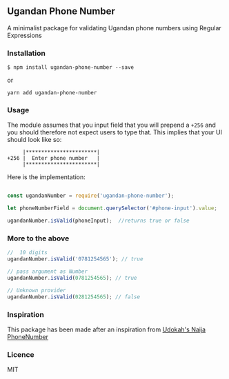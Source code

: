 ## Ugandan Phone Number

A minimalist package for validating Ugandan phone numbers using Regular Expressions 


### Installation 

```
$ npm install ugandan-phone-number --save
```
or 

```
yarn add ugandan-phone-number
```

### Usage 

The module assumes that you input field that you will prepend a    `+256` and you should therefore not expect users to type that. This implies that your UI should look like so: 


``` 
     |***********************|
+256 |  Enter phone number   |
     |***********************|
```


Here is the implementation:

```js

const ugandanNumber = require('ugandan-phone-number');

let phoneNumberField = document.querySelector('#phone-input').value;

ugandanNumber.isValid(phoneInput);  //returns true or false
```

### More to the above 

```js 
//  10 digits
ugandanNumber.isValid('0781254565'); // true

// pass argument as Number
ugandanNumber.isValid(0781254565); // true

// Unknown provider
ugandanNumber.isValid(0281254565); // false

```
### Inspiration 
This package has been made after an inspiration from [Udokah's Naija PhoneNumber](https://github.com/Udokah/naija-phone-number)


### Licence

MIT 